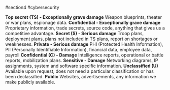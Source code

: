 #section4 #cybersecurity 

**Top secret (TS) - Exceptionally grave damage**
	Weapon blueprints, theater or war plans, espionage data.
**Confidential - Exceptionally grave damage**
	Proprietary information, trade secrets, source code, anything that gives us a competitive advantage.
**Secret (S) - Serious damage**
	Troop plans, deployment plans, plans not included in TS plans, report on shortages or weaknesses.
**Private - Serious damage**
	PHI (Protected Health Information), PII (Personally Identifiable Information), financial data, employee data, payroll
**Confidential (C) - Damage**
	Intelligence reports, operational or battle reports, mobilization plans.
**Sensitive - Damage**
	Networking diagrams, IP assignments, system and software specific information.
**Unclassified (U)**
	Available upon request, does not need a particular classification or has been declassified.
**Public**
	Websites, advertisements, any information we make publicly available.
